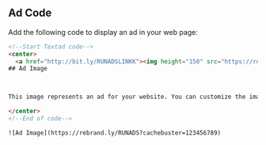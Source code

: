 ## Ad Code

Add the following code to display an ad in your web page:

```html
<!--Start Textad code-->
<center>
  <a href="http://bit.ly/RUNADSLINKK"><img height="150" src="https://rebrand.ly/RUNADS?cachebuster=" + Math.random() width="450"></a>
## Ad Image



This image represents an ad for your website. You can customize the image source URL and dimensions according to your needs.

</center>
<!--End of code-->

![Ad Image](https://rebrand.ly/RUNADS?cachebuster=123456789)
